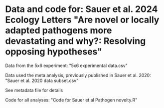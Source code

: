 # Data and code for: Sauer et al. 2024 Ecology Letters "Are novel or locally adapted pathogens more devastating and why?: Resolving opposing hypotheses" 

Data from the 5x6 experiment: "5x6 experimental data.csv"

Data used the meta analysis, previously published in Sauer et al. 2020: "Sauer et al. 2020 data subset.csv"

See metadata file for details

Code for all analyses: "Code for Sauer et al Pathogen novelty.R"

